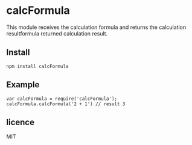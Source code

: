 # calcFormula

This module receives the calculation formula and returns the calculation resultformula returned calculation result.

## Install

```
npm install calcFormula
```

## Example

```
var calcFormula = require('calcFormula');
calcFormula.calcFormula('2 + 1') // result 3
```

## licence

MIT

